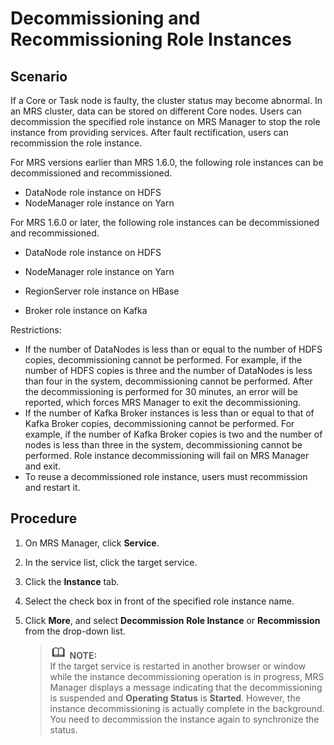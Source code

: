 # Decommissioning and Recommissioning Role Instances<a name="EN-US_TOPIC_0125375638"></a>

## Scenario<a name="section6659216414560"></a>

If a Core or Task node is faulty, the cluster status may become abnormal. In an MRS cluster, data can be stored on different Core nodes. Users can decommission the specified role instance on MRS Manager to stop the role instance from providing services. After fault rectification, users can recommission the role instance.

For MRS versions earlier than MRS 1.6.0, the following role instances can be decommissioned and recommissioned.

-   DataNode role instance on HDFS
-   NodeManager role instance on Yarn

For MRS 1.6.0 or later, the following role instances can be decommissioned and recommissioned.

-   DataNode role instance on HDFS

-   NodeManager role instance on Yarn
-   RegionServer role instance on HBase
-   Broker role instance on Kafka

Restrictions:

-   If the number of DataNodes is less than or equal to the number of HDFS copies, decommissioning cannot be performed. For example, if the number of HDFS copies is three and the number of DataNodes is less than four in the system, decommissioning cannot be performed. After the decommissioning is performed for 30 minutes, an error will be reported, which forces MRS Manager to exit the decommissioning.
-   If the number of Kafka Broker instances is less than or equal to that of Kafka  Broker  copies, decommissioning cannot be performed. For example, if the number of  Kafka Broker  copies is two and the number of nodes is less than three in the system, decommissioning cannot be performed. Role instance decommissioning will fail on MRS Manager and exit.
-   To reuse a decommissioned role instance, users must recommission and restart it.

## Procedure<a name="section4436513915031"></a>

1.  On MRS Manager, click  **Service**.
2.  In the service list, click the target service.
3.  Click the  **Instance**  tab.
4.  Select the check box in front of the specified role instance name.
5.  Click  **More**, and select **Decommission** **Role Instance**  or **Recommission**  from the drop-down list.

    >![](public_sys-resources/icon-note.gif) **NOTE:**   
    >If the target service is restarted in another browser or window while the instance decommissioning operation is in progress, MRS Manager displays a message indicating that the decommissioning is suspended and **Operating Status** is **Started**. However, the instance decommissioning is actually complete in the background. You need to decommission the instance again to synchronize the status.  


